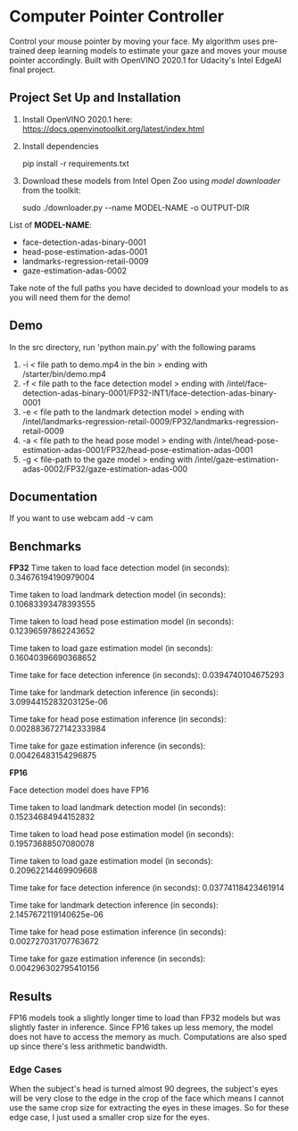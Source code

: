 # Computer Pointer Controller

Control your mouse pointer by moving your face. My algorithm uses pre-trained deep learning models to estimate your gaze and moves your mouse pointer accordingly. Built with OpenVINO 2020.1 for Udacity's Intel EdgeAI final project.


## Project Set Up and Installation
1. Install OpenVINO 2020.1 here: https://docs.openvinotoolkit.org/latest/index.html
2.  Install dependencies 

    pip install -r requirements.txt

3. Download these models from Intel Open Zoo using *model downloader* from the toolkit:

    sudo ./downloader.py --name MODEL-NAME -o OUTPUT-DIR

List of **MODEL-NAME**:
 - face-detection-adas-binary-0001 
 - head-pose-estimation-adas-0001
 - landmarks-regression-retail-0009 
 - gaze-estimation-adas-0002

Take note of the full paths you have decided to download your models to as you will need them for the demo!

## Demo
In the src directory, run 'python main.py' with the following params

 1. -i  < file path to demo.mp4 in the bin >  ending with /starter/bin/demo.mp4
 2. -f  < file path to the face detection model > ending with /intel/face-detection-adas-binary-0001/FP32-INT1/face-detection-adas-binary-0001
 3. -e  < file path to the landmark detection model > ending with /intel/landmarks-regression-retail-0009/FP32/landmarks-regression-retail-0009
 4. -a  < file path to the head pose model > ending with /intel/head-pose-estimation-adas-0001/FP32/head-pose-estimation-adas-0001
 5.  -g  < file-path to the gaze model > ending with /intel/gaze-estimation-adas-0002/FP32/gaze-estimation-adas-000

## Documentation

If you want to use webcam add -v cam 

## Benchmarks

**FP32**
Time taken to load face detection model (in seconds): 0.34676194190979004

Time taken to load landmark detection model (in seconds): 0.10683393478393555

Time taken to load head pose estimation model (in seconds): 0.12396597862243652

Time taken to load gaze estimation model (in seconds): 0.16040396690368652

Time take for face detection inference (in seconds): 0.0394740104675293

Time take for landmark detection inference (in seconds): 3.0994415283203125e-06

Time take for head pose estimation inference (in seconds): 0.0028836727142333984

Time take for gaze estimation inference (in seconds): 0.00426483154296875

**FP16**

Face detection model does have FP16

Time taken to load landmark detection model (in seconds): 0.15234684944152832

Time taken to load head pose estimation model (in seconds): 0.19573688507080078

Time taken to load gaze estimation model (in seconds): 0.20962214469909668

Time take for face detection inference (in seconds): 0.03774118423461914

Time take for landmark detection inference (in seconds): 2.1457672119140625e-06

Time take for head pose estimation inference (in seconds): 0.002727031707763672

Time take for gaze estimation inference (in seconds): 0.004296302795410156

## Results

FP16 models took a slightly longer time to load than FP32 models but was slightly faster in inference.  Since FP16 takes up less memory, the model does not have to access the memory as much. Computations are also sped up since there's less arithmetic bandwidth.
 
### Edge Cases

When the subject's head is turned almost 90 degrees, the subject's eyes will be very close to the edge in the crop of the face which means I cannot use the same crop size for extracting the eyes in these images. So for these edge case, I just used a smaller crop size for the eyes.
